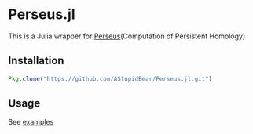 # Perseus.jl
This is a Julia wrapper for [Perseus](http://people.maths.ox.ac.uk/nanda/perseus/index.html)(Computation of Persistent Homology)

## Installation

```julia
Pkg.clone("https://github.com/AStupidBear/Perseus.jl.git")
```

## Usage
See [examples]("examples/")
